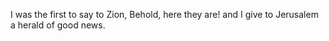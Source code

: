 I was the first to say to Zion, Behold, here they are! and I give to Jerusalem a herald of good news.
